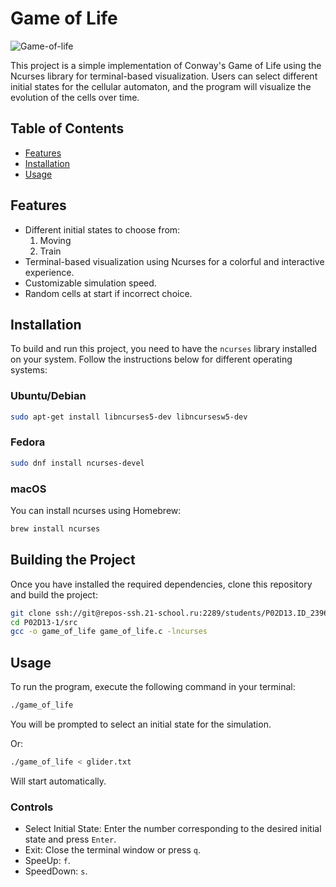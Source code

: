 # Game of Life

![Game-of-life](../materials/preview.gif)

This project is a simple implementation of Conway's Game of Life using the Ncurses library for terminal-based visualization. Users can select different initial states for the cellular automaton, and the program will visualize the evolution of the cells over time.

## Table of Contents

- [Features](#features)
- [Installation](#installation)
- [Usage](#usage)

## Features

- Different initial states to choose from:
  1. Moving
  2. Train  
- Terminal-based visualization using Ncurses for a colorful and interactive experience.
- Customizable simulation speed.
- Random cells at start if incorrect choice.

## Installation

To build and run this project, you need to have the `ncurses` library installed on your system. Follow the instructions below for different operating systems:

### Ubuntu/Debian

```sh
sudo apt-get install libncurses5-dev libncursesw5-dev
```

### Fedora

```sh
sudo dnf install ncurses-devel
```

### macOS

You can install ncurses using Homebrew:

```sh
brew install ncurses
```

## Building the Project

Once you have installed the required dependencies, clone this repository and build the project:

```sh
git clone ssh://git@repos-ssh.21-school.ru:2289/students/P02D13.ID_239635/Team_TL_armondte_student.21_school.ru.ac1adc6b_b617_47d9/P02D13-1.git
cd P02D13-1/src
gcc -o game_of_life game_of_life.c -lncurses
```

## Usage

To run the program, execute the following command in your terminal:

```sh
./game_of_life
```
You will be prompted to select an initial state for the simulation.

Or:

```sh
./game_of_life < glider.txt
```
Will start automatically.

### Controls
 - Select Initial State: Enter the number corresponding to the desired initial state and press `Enter`.
 - Exit: Close the terminal window or press `q`.
 - SpeeUp: `f`.
 - SpeedDown: `s`.
